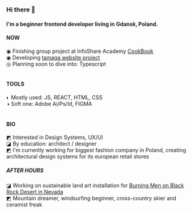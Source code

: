 ### Hi there 👋

#### I'm a beginner frontend developer living in Gdansk, Poland.

#### NOW

◉ Finishing group project at InfoShare Academy [CookBook](https://github.com/infoshareacademy/jfdzr7-team-devs)
<br>
◉ Developing [tamaga website project](https://github.com/agatagree/tamaga-website)
<br>
◎ Planning soon to dive into: Typescript
<br>
<br>

#### TOOLS

◐ Mostly used: JS, REACT, HTML, CSS
<br>
◑ Soft one: Adobe Ai/Ps/Id, FIGMA
<br>
<br>

#### BIO


◩ Interested in Design Systems, UX/UI
<br>
◪ By education: architect / designer
<br>
◩ I'm currently working for biggest fashion company in Poland, creating architectural design systems for its european retail stores
<br>

##### AFTER HOURS

◪ Working on sustainable land art installation for [Burning Men on Black Rock Desert in Nevada](https://medium.com/beyond-burning-man/prototyping-with-the-lagi-2020-teams-at-fly-ranch-b131f23f2c5a)
<br>
◩ Mountain dreamer, windsurfing beginner, cross-country skier and ceramist freak


